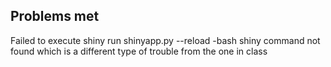 ## Problems met
Failed to execute shiny run shinyapp.py --reload
-bash shiny command not found
which is a different type of trouble from the one in class
